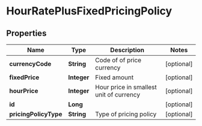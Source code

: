 

# HourRatePlusFixedPricingPolicy

## Properties

Name | Type | Description | Notes
------------ | ------------- | ------------- | -------------
**currencyCode** | **String** | Code of of price currency |  [optional]
**fixedPrice** | **Integer** | Fixed amount |  [optional]
**hourPrice** | **Integer** | Hour price in smallest unit of currency |  [optional]
**id** | **Long** |  |  [optional]
**pricingPolicyType** | **String** | Type of pricing policy |  [optional]



